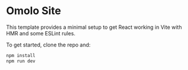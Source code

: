 # Omolo Site

This template provides a minimal setup to get React working in Vite with HMR and some ESLint rules.

To get started, clone the repo and:

```bash
npm install
npm run dev
```
